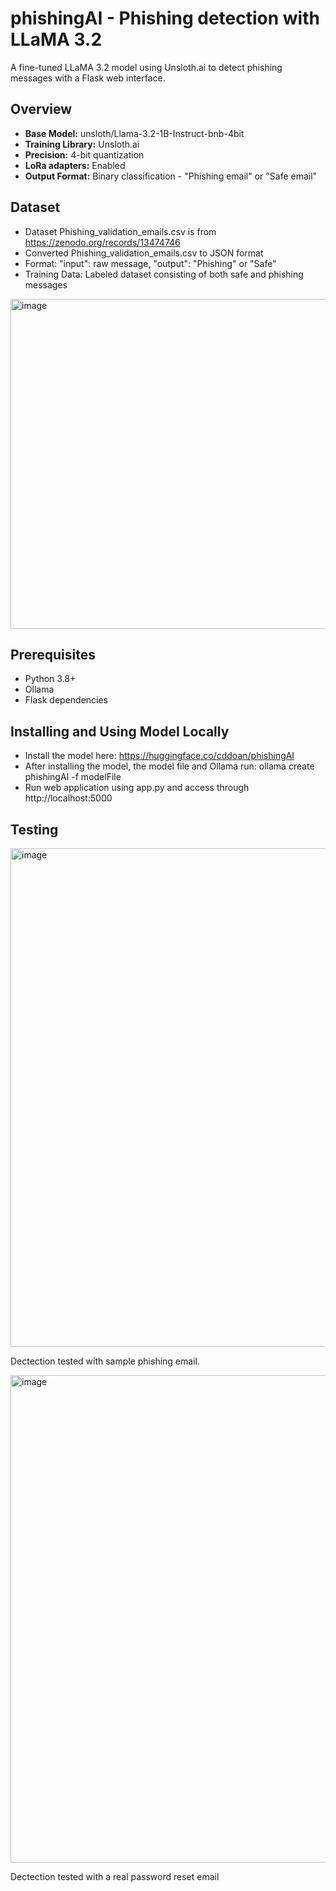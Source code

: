 # phishingAI - Phishing detection with LLaMA 3.2
A fine-tuned LLaMA 3.2 model using Unsloth.ai to detect phishing messages with a Flask web interface.
  



## Overview
- **Base Model:** unsloth/Llama-3.2-1B-Instruct-bnb-4bit
- **Training Library:** Unsloth.ai
- **Precision:** 4-bit quantization
- **LoRa adapters:** Enabled
- **Output Format:** Binary classification - "Phishing email" or "Safe email"
  
## Dataset
- Dataset Phishing_validation_emails.csv is from https://zenodo.org/records/13474746
- Converted Phishing_validation_emails.csv to JSON format
- Format: "input": raw message, "output": "Phishing" or "Safe"
- Training Data: Labeled dataset consisting of both safe and phishing messages
  
<img width="940" height="528" alt="image" src="https://github.com/user-attachments/assets/b2bf137c-30c5-4694-b735-f6740d049429" />


## Prerequisites
- Python 3.8+
- Ollama
- Flask dependencies

## Installing and Using Model Locally
- Install the model here: https://huggingface.co/cddoan/phishingAI
- After installing the model, the model file and Ollama run: ollama create phishingAI -f modelFile
- Run web application using app.py and access through http://localhost:5000

## Testing 
<img width="882" height="798" alt="image" src="https://github.com/user-attachments/assets/10ec0896-cdeb-414c-b32b-1b84509c93ec" />
  
Dectection tested with sample phishing email.
  
<img width="846" height="780" alt="image" src="https://github.com/user-attachments/assets/d2cee0c3-b363-4d10-87c2-c6362ebbe71f" />
  
Dectection tested with a real password reset email


